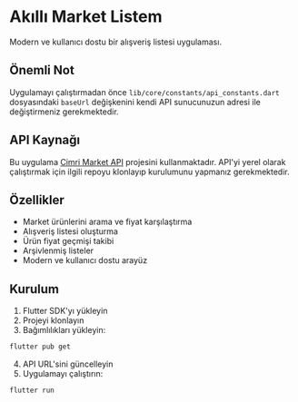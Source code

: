 # Akıllı Market Listem

Modern ve kullanıcı dostu bir alışveriş listesi uygulaması.

## Önemli Not

Uygulamayı çalıştırmadan önce `lib/core/constants/api_constants.dart` dosyasındaki `baseUrl` değişkenini kendi API sunucunuzun adresi ile değiştirmeniz gerekmektedir.

## API Kaynağı

Bu uygulama [Cimri Market API](https://github.com/ruwiss/cimri_market_api) projesini kullanmaktadır. API'yi yerel olarak çalıştırmak için ilgili repoyu klonlayıp kurulumunu yapmanız gerekmektedir.

## Özellikler

- Market ürünlerini arama ve fiyat karşılaştırma
- Alışveriş listesi oluşturma
- Ürün fiyat geçmişi takibi
- Arşivlenmiş listeler
- Modern ve kullanıcı dostu arayüz

## Kurulum

1. Flutter SDK'yı yükleyin
2. Projeyi klonlayın
3. Bağımlılıkları yükleyin:
```bash
flutter pub get
```
4. API URL'sini güncelleyin
5. Uygulamayı çalıştırın:
```bash
flutter run
```
